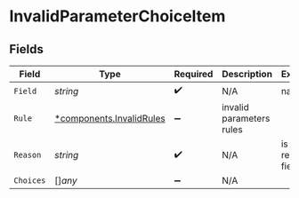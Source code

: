 # InvalidParameterChoiceItem


## Fields

| Field                                                               | Type                                                                | Required                                                            | Description                                                         | Example                                                             |
| ------------------------------------------------------------------- | ------------------------------------------------------------------- | ------------------------------------------------------------------- | ------------------------------------------------------------------- | ------------------------------------------------------------------- |
| `Field`                                                             | *string*                                                            | :heavy_check_mark:                                                  | N/A                                                                 | name                                                                |
| `Rule`                                                              | [*components.InvalidRules](../../models/components/invalidrules.md) | :heavy_minus_sign:                                                  | invalid parameters rules                                            |                                                                     |
| `Reason`                                                            | *string*                                                            | :heavy_check_mark:                                                  | N/A                                                                 | is a required field                                                 |
| `Choices`                                                           | []*any*                                                             | :heavy_minus_sign:                                                  | N/A                                                                 |                                                                     |